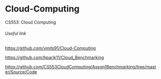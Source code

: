 # Cloud-Computing
CS553: Cloud Computing

###### Useful link

<https://github.com/vinits91/Cloud-Computing>

<https://github.com/hparik11/Cloud_Benchmarking>

<https://github.com/CS553CloudComputing/Assgn1Benchmarking/tree/master/Source/Code>
